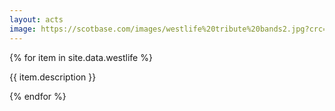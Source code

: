 ```yaml
---
layout: acts
image: https://scotbase.com/images/westlife%20tribute%20bands2.jpg?crc=4150166553
---
```


<div class="row mt-4 mb-4">
  {% for item in site.data.westlife %}
    <div class="col-md-4 mb-5">
      <div class="card border-0 shadow h-100">
        <a href="/acts/{{ item.title | slugify }}">
          <img class="card-img-top" src="{{ item.image_src }}" alt="" />
        </a>
         <div class="card-body">
          <p class="card-text">{{ item.description }}</p>
        </div>
      </div>
    </div>
  {% endfor %}
</div>
